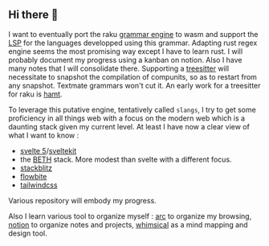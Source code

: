 ## Hi there 👋

I want to eventually port the raku [grammar engine](https://docs.raku.org/language/grammars) to wasm and support the [LSP](https://microsoft.github.io/language-server-protocol/) for the languages developped using this grammar.
Adapting rust regex engine seems the most promising way except I have to learn rust. I will probably document my progress using a kanban on notion.
Also I have many notes that I will consolidate there.
Supporting a [treesitter](https://tree-sitter.github.io/tree-sitter/) will necessitate to snapshot the compilation of compunits, so as to restart from any snapshot. Textmate grammars won't cut it.
An early work for a treesitter for raku is [hamt](https://github.com/cognominal/hamt-for-raku-moarvm).

To leverage this putative engine, tentatively called `slangs`, 
I try to get some proficiency in all things web with a focus on the modern web which is a daunting stack given my current level. At least I have now a clear
view of what I want to know :

*  [svelte 5](https://svelte-5-preview.vercel.app/docs/introduction)/[sveltekit](https://kit.svelte.dev/)
*  the [BETH](https://stackademic.com/blog/beth-a-modern-stack-for-the-modern-web) stack. More modest than svelte with a different focus.
*  [stackblitz](https://stackblitz.com/)
*  [flowbite](https://flowbite-svelte.com/)
*  [tailwindcss](https://tailwindcss.com/)

 Various repository will embody my progress.

 Also I learn various tool to organize myself : [arc](https://arc.net/) to organize my browsing, [notion](https://www.notion.so/) to organize notes and projects, [whimsical](https://whimsical.com/)  as a mind mapping and design tool.

<!--
**cognominal/cognominal** is a ✨ _special_ ✨ repository because its `README.md` (this file) appears on your GitHub profile.

Here are some ideas to get you started:

- 🔭 I’m currently working on ...
- 🌱 I’m currently learning ...
- 👯 I’m looking to collaborate on ...
- 🤔 I’m looking for help with ...
- 💬 Ask me about ...
- 📫 How to reach me: ...
- 😄 Pronouns: ...
- ⚡ Fun fact: ...
-->
